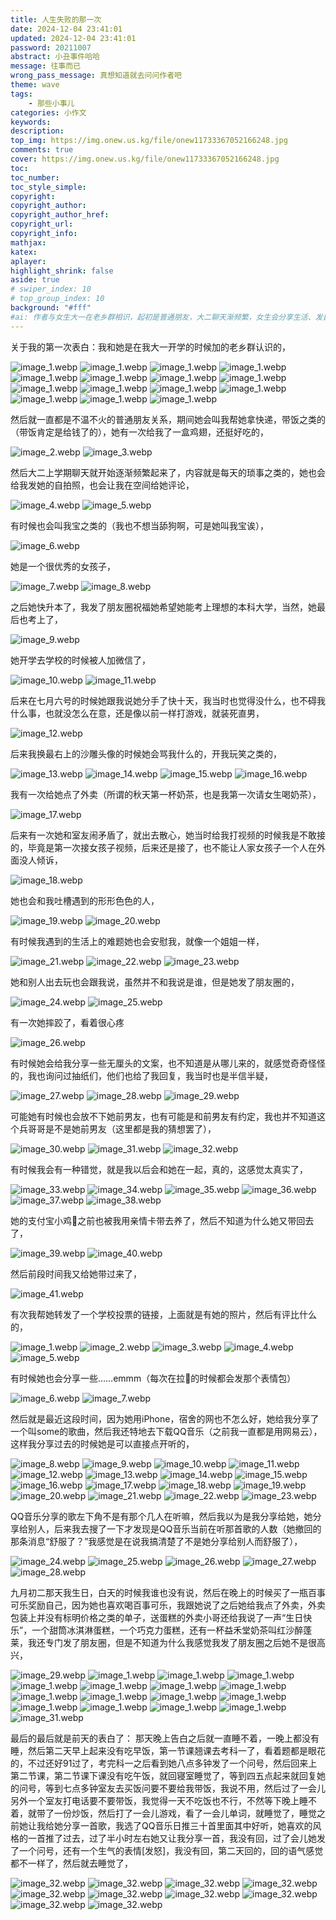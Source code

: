 ```yaml
---
title: 人生失败的那一次
date: 2024-12-04 23:41:01
updated: 2024-12-04 23:41:01
password: 20211007
abstract: 小丑事件哈哈
message: 往事而已
wrong_pass_message: 真想知道就去问问作者吧
theme: wave
tags: 
    - 那些小事儿
categories: 小作文
keywords: 
description:
top_img: https://img.onew.us.kg/file/onew11733367052166248.jpg
comments: true
cover: https://img.onew.us.kg/file/onew11733367052166248.jpg
toc:
toc_number:
toc_style_simple:
copyright:
copyright_author:
copyright_author_href:
copyright_url:
copyright_info:
mathjax:
katex:
aplayer:
highlight_shrink: false
aside: true
# swiper_index: 10
# top_group_index: 10
background: "#fff"
#ai: 作者与女生大一在老乡群相识，起初是普通朋友，大二聊天渐频繁，女生会分享生活、发自拍，还叫作者 “宝”。后来女生经历分手、升本等，作者在相处中对其渐生情愫，有过送外卖、接视频等互动。在九月初二作者生日时，女生点了外卖。最终作者表白，表白后状态受影响，后续与女生交流态度也有变化 。
---
```


关于我的第一次表白：我和她是在我大一开学的时候加的老乡群认识的，

![image_1.webp](https://img.onew.us.kg/file/67cdd084273f8_split_1.jpg)
![image_1.webp](https://img.onew.us.kg/file/67cdd084273f8_split_2.jpg)
![image_1.webp](https://img.onew.us.kg/file/67cdd084273f8_split_3.jpg)
![image_1.webp](https://img.onew.us.kg/file/67cdd084273f8_split_4.jpg)
![image_1.webp](https://img.onew.us.kg/file/67cdd084273f8_split_5.jpg)
![image_1.webp](https://img.onew.us.kg/file/67cdd084273f8_split_6.jpg)
![image_1.webp](https://img.onew.us.kg/file/67cdd084273f8_split_7.jpg)
![image_1.webp](https://img.onew.us.kg/file/67cdd084273f8_split_8.jpg)
![image_1.webp](https://img.onew.us.kg/file/67cdd084273f8_split_9.jpg)
![image_1.webp](https://img.onew.us.kg/file/67cdd084273f8_split_10.jpg)
![image_1.webp](https://img.onew.us.kg/file/67cdd084273f8_split_11.jpg)
![image_1.webp](https://img.onew.us.kg/file/67cdd084273f8_split_12.jpg)
![image_1.webp](https://img.onew.us.kg/file/67cdd084273f8_split_13.jpg)
![image_1.webp](https://img.onew.us.kg/file/67cdd084273f8_split_14.jpg)
![image_1.webp](https://img.onew.us.kg/file/67cdd084273f8_split_15.jpg)

然后就一直都是不温不火的普通朋友关系，期间她会叫我帮她拿快递，带饭之类的（带饭肯定是给钱了的），她有一次给我了一盒鸡翅，还挺好吃的，

![image_2.webp](https://img.onew.us.kg/file/onew11733326931350551.webp)
![image_3.webp](https://img.onew.us.kg/file/onew11733326939263228.webp)

然后大二上学期聊天就开始逐渐频繁起来了，内容就是每天的琐事之类的，她也会给我发她的自拍照，也会让我在空间给她评论，

![image_4.webp](https://img.onew.us.kg/file/onew11733326943609785.webp)
![image_5.webp](https://img.onew.us.kg/file/onew11733326948766183.webp)

有时候也会叫我宝之类的（我也不想当舔狗啊，可是她叫我宝诶），

![image_6.webp](https://img.onew.us.kg/file/onew1173332695946816.webp)

她是一个很优秀的女孩子，

![image_7.webp](https://img.onew.us.kg/file/onew1173332705374099.webp)
![image_8.webp](https://img.onew.us.kg/file/onew11733327064340520.webp)

之后她快升本了，我发了朋友圈祝福她希望她能考上理想的本科大学，当然，她最后也考上了，

![image_9.webp](https://img.onew.us.kg/file/onew1173332707330443.webp)

她开学去学校的时候被人加微信了，

![image_10.webp](https://img.onew.us.kg/file/onew11733327078597855.webp)
![image_11.webp](https://img.onew.us.kg/file/onew11733327083110850.webp)

后来在七月六号的时候她跟我说她分手了快十天，我当时也觉得没什么，也不碍我什么事，也就没怎么在意，还是像以前一样打游戏，就装死直男，

![image_12.webp](https://img.onew.us.kg/file/onew11733327087663421.webp)

后来我换最右上的沙雕头像的时候她会骂我什么的，开我玩笑之类的，

![image_13.webp](https://img.onew.us.kg/file/onew11733327094235602.webp)
![image_14.webp](https://img.onew.us.kg/file/onew11733327109662246.webp)
![image_15.webp](https://img.onew.us.kg/file/onew11733327116174379.webp)
![image_16.webp](https://img.onew.us.kg/file/onew11733327123588386.webp)

我有一次给她点了外卖（所谓的秋天第一杯奶茶，也是我第一次请女生喝奶茶），

![image_17.webp](https://img.onew.us.kg/file/onew11733327128285863.webp)

后来有一次她和室友闹矛盾了，就出去散心，她当时给我打视频的时候我是不敢接的，毕竟是第一次接女孩子视频，后来还是接了，也不能让人家女孩子一个人在外面没人倾诉，

![image_18.webp](https://img.onew.us.kg/file/onew11733327133817852.webp)

她也会和我吐槽遇到的形形色色的人，

![image_19.webp](https://img.onew.us.kg/file/onew11733327137793168.webp)
![image_20.webp](https://img.onew.us.kg/file/onew11733327141576904.webp)

有时候我遇到的生活上的难题她也会安慰我，就像一个姐姐一样，

![image_21.webp](https://img.onew.us.kg/file/onew11733327156248354.webp)
![image_22.webp](https://img.onew.us.kg/file/onew11733327160367402.webp)
![image_23.webp](https://img.onew.us.kg/file/onew11733327167199771.webp)

她和别人出去玩也会跟我说，虽然并不和我说是谁，但是她发了朋友圈的，

![image_24.webp](https://img.onew.us.kg/file/onew11733327172832382.webp)
![image_25.webp](https://img.onew.us.kg/file/onew1173332717637923.webp)

有一次她摔跤了，看着很心疼

![image_26.webp](https://img.onew.us.kg/file/onew11733327180555694.webp)

有时候她会给我分享一些无厘头的文案，也不知道是从哪儿来的，就感觉奇奇怪怪的，我也询问过抽纸们，他们也给了我回复，我当时也是半信半疑，

![image_27.webp](https://img.onew.us.kg/file/onew11733327184690802.webp)
![image_28.webp](https://img.onew.us.kg/file/onew1173332718914287.webp)
![image_29.webp](https://img.onew.us.kg/file/onew11733327194956678.webp)

可能她有时候也会放不下她前男友，也有可能是和前男友有约定，我也并不知道这个兵哥哥是不是她前男友（这里都是我的猜想罢了），

![image_30.webp](https://img.onew.us.kg/file/onew11733327203258654.webp)
![image_31.webp](https://img.onew.us.kg/file/onew11733327207465690.webp)
![image_32.webp](https://img.onew.us.kg/file/onew11733327212763588.webp)

有时候我会有一种错觉，就是我以后会和她在一起，真的，这感觉太真实了，

![image_33.webp](https://img.onew.us.kg/file/onew11733327216240767.webp)
![image_34.webp](https://img.onew.us.kg/file/onew11733327220456679.webp)
![image_35.webp](https://img.onew.us.kg/file/onew11733327224239378.webp)
![image_36.webp](https://img.onew.us.kg/file/onew11733327230531878.webp)
![image_37.webp](https://img.onew.us.kg/file/onew11733327234945577.webp)
![image_38.webp](https://img.onew.us.kg/file/onew11733327241153441.webp)

她的支付宝小鸡🐥之前也被我用亲情卡带去养了，然后不知道为什么她又带回去了，

![image_39.webp](https://img.onew.us.kg/file/onew11733327245242413.webp)
![image_40.webp](https://img.onew.us.kg/file/onew11733327252242511.webp)

然后前段时间我又给她带过来了，

![image_41.webp](https://img.onew.us.kg/file/onew11733327256105167.webp)

有次我帮她转发了一个学校投票的链接，上面就是有她的照片，然后有评比什么的，

![image_1.webp](https://img.onew.us.kg/file/onew11733327271873571.webp)
![image_2.webp](https://img.onew.us.kg/file/onew11733327276152121.webp)
![image_3.webp](https://img.onew.us.kg/file/onew11733327279671710.webp)
![image_4.webp](https://img.onew.us.kg/file/onew11733327283223343.webp)
![image_5.webp](https://img.onew.us.kg/file/onew11733327287105216.webp)

有时候她也会分享一些……emmm（每次在拉💩的时候都会发那个表情包）

![image_6.webp](https://img.onew.us.kg/file/onew11733327291825543.webp)
![image_7.webp](https://img.onew.us.kg/file/onew11733327296118195.webp)

然后就是最近这段时间，因为她用iPhone，宿舍的网也不怎么好，她给我分享了一个叫some的歌曲，然后我还特地去下载QQ音乐（之前我一直都是用网易云），这样我分享过去的时候她是可以直接点开听的，

![image_8.webp](https://img.onew.us.kg/file/onew11733327301105635.webp)
![image_9.webp](https://img.onew.us.kg/file/onew11733327334102551.webp)
![image_10.webp](https://img.onew.us.kg/file/onew11733327324238378.webp)
![image_11.webp](https://img.onew.us.kg/file/onew11733327339709990.webp)
![image_12.webp](https://img.onew.us.kg/file/onew11733327343808416.webp)
![image_13.webp](https://img.onew.us.kg/file/onew11733327349326832.webp)
![image_14.webp](https://img.onew.us.kg/file/onew11733327356416617.webp)
![image_15.webp](https://img.onew.us.kg/file/onew11733327360739872.webp)
![image_16.webp](https://img.onew.us.kg/file/onew11733327364490490.webp)
![image_17.webp](https://img.onew.us.kg/file/onew11733327368872470.webp)
![image_18.webp](https://img.onew.us.kg/file/onew11733327372988128.webp)
![image_19.webp](https://img.onew.us.kg/file/onew1173332737830688.webp)
![image_20.webp](https://img.onew.us.kg/file/onew11733327382636746.webp)
![image_21.webp](https://img.onew.us.kg/file/onew11733327387989139.webp)
![image_22.webp](https://img.onew.us.kg/file/onew11733327392115188.webp)
![image_23.webp](https://img.onew.us.kg/file/onew11733327397648858.webp)

QQ音乐分享的歌左下角不是有那个几人在听嘛，然后我以为是我分享给她，她分享给别人，后来我去搜了一下才发现是QQ音乐当前在听那首歌的人数（她撤回的那条消息“舒服了？”我感觉是在说我搞清楚了不是她分享给别人而舒服了），

![image_24.webp](https://img.onew.us.kg/file/onew11733327402928349.webp)
![image_25.webp](https://img.onew.us.kg/file/onew1173332741393956.webp)
![image_26.webp](https://img.onew.us.kg/file/onew11733327418229106.webp)
![image_27.webp](https://img.onew.us.kg/file/onew11733327423475561.webp)
![image_28.webp](https://img.onew.us.kg/file/onew11733327428598317.webp)

九月初二那天我生日，白天的时候我谁也没有说，然后在晚上的时候买了一瓶百事可乐奖励自己，因为她也喜欢喝百事可乐，我跟她说了之后她给我点了外卖，外卖包装上并没有标明价格之类的单子，送蛋糕的外卖小哥还给我说了一声“生日快乐”，一个甜筒冰淇淋蛋糕，一个巧克力蛋糕，还有一杯益禾堂奶茶叫红沙醉蓬莱，我还专门发了朋友圈，但是不知道为什么我感觉我发了朋友圈之后她不是很高兴，

![image_29.webp](https://img.onew.us.kg/file/onew11733327438392593.webp)
![image_1.webp](https://img.onew.us.kg/file/67cdd084b1c08_split_1.png)
![image_1.webp](https://img.onew.us.kg/file/67cdd084b1c08_split_2.png)
![image_1.webp](https://img.onew.us.kg/file/67cdd084b1c08_split_3.png)
![image_1.webp](https://img.onew.us.kg/file/67cdd084b1c08_split_4.png)
![image_1.webp](https://img.onew.us.kg/file/67cdd084b1c08_split_5.png)
![image_1.webp](https://img.onew.us.kg/file/67cdd084b1c08_split_6.png)
![image_1.webp](https://img.onew.us.kg/file/67cdd084b1c08_split_7.png)
![image_1.webp](https://img.onew.us.kg/file/67cdd084b1c08_split_8.png)
![image_1.webp](https://img.onew.us.kg/file/67cdd084b1c08_split_9.png)
![image_1.webp](https://img.onew.us.kg/file/67cdd084b1c08_split_10.png)
![image_1.webp](https://img.onew.us.kg/file/67cdd084b1c08_split_11.png)
![image_1.webp](https://img.onew.us.kg/file/67cdd084b1c08_split_12.png)
![image_1.webp](https://img.onew.us.kg/file/67cdd084b1c08_split_13.png)
![image_1.webp](https://img.onew.us.kg/file/67cdd084b1c08_split_14.png)
![image_1.webp](https://img.onew.us.kg/file/67cdd084b1c08_split_15.png)
![image_31.webp](https://img.onew.us.kg/file/onew11733327444281981.webp)

最后的最后就是前天的表白了：
那天晚上告白之后就一直睡不着，一晚上都没有睡，然后第二天早上起来没有吃早饭，第一节课翘课去考科一了，看着题都是眼花的，不过还好91过了，考完科一之后看到她八点多钟发了一个问号，然后回来上第二节课，第二节课下课没有吃午饭，就回寝室睡觉了，等到四五点起来就回复她的问号，等到七点多钟室友去买饭问要不要给我带饭，我说不用，然后过了一会儿另外一个室友打电话要不要带饭，我觉得一天不吃饭也不行，不然等下晚上睡不着，就带了一份炒饭，然后打了一会儿游戏，看了一会儿单词，就睡觉了，睡觉之前她让我给她分享一首歌，我选了QQ音乐日推三十首里面其中好听，她喜欢的风格的一首推了过去，过了半小时左右她又让我分享一首，我没有回，过了会儿她发了一个问号，还有一个生气的表情[发怒]，我没有回，第二天回的，回的语气感觉都不一样了，然后就去睡觉了，

![image_32.webp](https://img.onew.us.kg/file/onew11733327449604383_format_split_1.jpg)
![image_32.webp](https://img.onew.us.kg/file/onew11733327449604383_format_split_2.jpg)
![image_32.webp](https://img.onew.us.kg/file/onew11733327449604383_format_split_3.jpg)
![image_32.webp](https://img.onew.us.kg/file/onew11733327449604383_format_split_4.jpg)
![image_32.webp](https://img.onew.us.kg/file/onew11733327449604383_format_split_5.jpg)
![image_32.webp](https://img.onew.us.kg/file/onew11733327449604383_format_split_6.jpg)
![image_32.webp](https://img.onew.us.kg/file/onew11733327449604383_format_split_7.jpg)
![image_32.webp](https://img.onew.us.kg/file/onew11733327449604383_format_split_8.jpg)
![image_32.webp](https://img.onew.us.kg/file/onew11733327449604383_format_split_9.jpg)
![image_32.webp](https://img.onew.us.kg/file/onew11733327449604383_format_split_10.jpg)